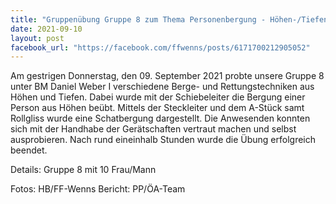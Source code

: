 ```yaml
---
title: "Gruppenübung Gruppe 8 zum Thema Personenbergung - Höhen-/Tiefenrettung"
date: 2021-09-10
layout: post
facebook_url: "https://facebook.com/ffwenns/posts/6171700212905052"
---
```


Am gestrigen Donnerstag, den 09. September 2021 probte unsere Gruppe 8 unter BM Daniel Weber I verschiedene Berge- und Rettungstechniken aus Höhen und Tiefen. Dabei wurde mit der Schiebeleiter die Bergung einer Person aus Höhen beübt. Mittels der Steckleiter und dem A-Stück samt Rollgliss wurde eine Schatbergung dargestellt. Die Anwesenden konnten sich mit der Handhabe der Gerätschaften vertraut machen und selbst ausprobieren. Nach rund eineinhalb Stunden wurde die Übung erfolgreich beendet.

Details:
Gruppe 8 mit 10 Frau/Mann

Fotos: HB/FF-Wenns
Bericht: PP/ÖA-Team